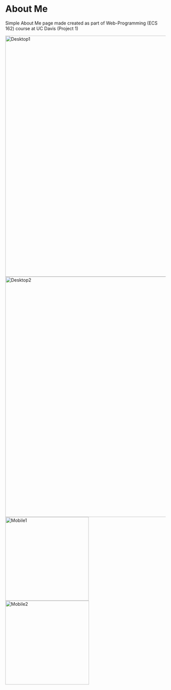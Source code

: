 # About Me
Simple About Me page made created as part of Web-Programming (ECS 162) course at UC Davis (Project 1)

<img width="755" alt="Desktop1" src="https://github.com/JasLaras/ECS162-Project1/assets/72766476/8d5c69e1-d2fa-4d88-830d-c6b57e1d31d4">
<img width="753" alt="Desktop2" src="https://github.com/JasLaras/ECS162-Project1/assets/72766476/a0a54f80-d5fd-472d-8e94-6adf39f70641">
<img width="262" alt="Mobile1" src="https://github.com/JasLaras/ECS162-Project1/assets/72766476/6d706f66-da56-4816-b59c-8ddbc728be88">
<img width="263" alt="Mobile2" src="https://github.com/JasLaras/ECS162-Project1/assets/72766476/4391d789-eafb-4f90-9f8c-dbd3f9958d93">
